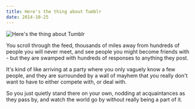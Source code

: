 ```yaml
---
title: Here's the thing about Tumblr
date: 2014-10-25
---
```


![Here's the thing about Tumblr](https://source.unsplash.com/9ZQzrLWV52M/1600x900)

You scroll through the feed, thousands of miles away from hundreds of people you will never meet, and see people you might become friends with - but they are swamped with hundreds of responses to anything they post.

It's kind of like arriving at a party where you only vaguely know a few people, and they are surrounded by a wall of mayhem that you really don't want to have to either compete with, or deal with.

So you just quietly stand there on your own, nodding at acquaintances as they pass by, and watch the world go by without really being a part of it.
